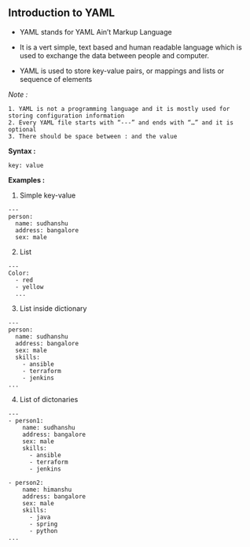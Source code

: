 ## Introduction to YAML

- YAML stands for YAML Ain’t Markup Language

- It is a vert simple, text based and human readable language which is used to exchange the data between people and computer.

- YAML is used to store key-value pairs, or mappings and lists or sequence of elements

_Note :_

```
1. YAML is not a programming language and it is mostly used for storing configuration information
2. Every YAML file starts with “---” and ends with “…” and it is optional
3. There should be space between : and the value
```

**Syntax :**

```
key: value
```

**Examples :**

1. Simple key-value

```
---
person:
  name: sudhanshu
  address: bangalore
  sex: male
```

2. List

```
---
Color:
  - red
  - yellow
  ...
```

3. List inside dictionary

```
---
person:
  name: sudhanshu
  address: bangalore
  sex: male
  skills:
    - ansible
    - terraform
    - jenkins
...
```

4. List of dictonaries

```
---
- person1:
    name: sudhanshu
    address: bangalore
    sex: male
    skills:
      - ansible
      - terraform
      - jenkins

- person2:
    name: himanshu
    address: bangalore
    sex: male
    skills:
      - java
      - spring
      - python
...
```
